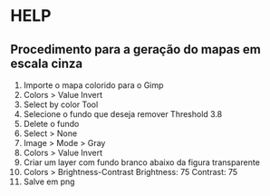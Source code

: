 # HELP

## Procedimento para a geração do mapas em escala cinza

1. Importe o mapa colorido para o Gimp
2. Colors > Value Invert 
3. Select by color Tool
4. Selecione o fundo que deseja remover
   Threshold 3.8
5. Delete o fundo
6. Select > None
7. Image > Mode > Gray
8. Colors > Value Invert
9. Criar um layer com fundo branco abaixo da figura transparente
10. Colors > Brightness-Contrast
   Brightness: 75
   Contrast: 75
11. Salve em png
